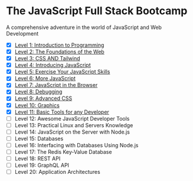 # The JavaScript Full Stack Bootcamp

A comprehensive adventure in the world of JavaScript and Web Development


- [x] [Level 1: Introduction to Programming](./01-introduction-to-programming)
- [x] [Level 2: The Foundations of the Web](./02-web-foundation)
- [x] [Level 3: CSS AND Tailwind](./03-css-and-tailwind)
- [x] [Level 4: Introducing JavaScript](./04-js-intro)
- [x] [Level 5: Exercise Your JavaScript Skills](./05-js-exercise)
- [x] [Level 6: More JavaScript](./06-more-js)
- [x] [Level 7: JavaScript in the Browser](./07-js-in-browser)
- [x] [Level 8: Debugging](./08-debugging)
- [x] [Level 9: Advanced CSS](./09-advanced-css)
- [x] [Level 10: Graphics](./10-graphics)
- [x] [Level 11: Basic Tools for any Developer](./11-basic-tools)
- [ ] Level 12: Awesome JavaScript Developer Tools
- [ ] Level 13: Practical Linux and Servers Knowledge
- [ ] Level 14: JavaScript on the Server with Node.js
- [ ] Level 15: Databases
- [ ] Level 16: Interfacing with Databases Using Node.js
- [ ] Level 17: The Redis Key-Value Database
- [ ] Level 18: REST API
- [ ] Level 19: GraphQL API
- [ ] Level 20: Application Architectures
